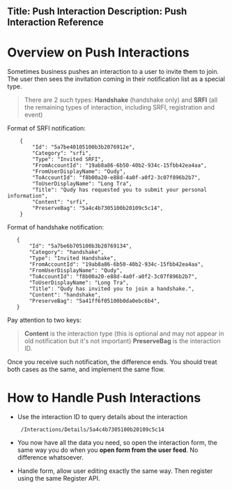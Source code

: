 Title: Push Interaction
Description: Push Interaction Reference
---
# Overview on Push Interactions

Sometimes business pushes an interaction to a user to invite them to join. The user then sees the invitation coming in their notification list as a special type.

> There are 2 such types: **Handshake** (handshake only) and **SRFI** (all the remaining types of interaction, including SRFI, registration and event)

Format of SRFI notification:

        {
            "Id": "5a7be40105100b3b2076912e",
            "Category": "srfi",
            "Type": "Invited SRFI",
            "FromAccountId": "19ab8a86-6b50-40b2-934c-15fbb42ea4aa",
            "FromUserDisplayName": "Qudy",
            "ToAccountId": "f8b00a20-e88d-4a0f-a0f2-3c07f896b2b7",
            "ToUserDisplayName": "Long Tra",
            "Title": "Qudy has requested you to submit your personal information",
            "Content": "srfi",
            "PreserveBag": "5a4c4b7305100b20109c5c14",
        }
        
Format of handshake notification:
        
       {
           "Id": "5a7be6b705100b3b20769134",
           "Category": "handshake",
           "Type": "Invited Handshake",
           "FromAccountId": "19ab8a86-6b50-40b2-934c-15fbb42ea4aa",
           "FromUserDisplayName": "Qudy",
           "ToAccountId": "f8b00a20-e88d-4a0f-a0f2-3c07f896b2b7",
           "ToUserDisplayName": "Long Tra",
           "Title": "Qudy has invited you to join a handshake.",
           "Content": "handshake",
           "PreserveBag": "5a41ff6f05100b0da0ebc6b4",
       }
       
Pay attention to two keys:

> **Content** is the interaction type (this is optional and may not appear in old notification but it's not important)
> **PreserveBag** is the interaction ID.

Once you receive such notification, the difference ends. You should treat both cases as the same, and implement the same flow.
 
# How to Handle Push Interactions

- Use the interaction ID to query details about the interaction

       /Interactions/Details/5a4c4b7305100b20109c5c14
    
- You now have all the data you need, so open the interaction form, the same way you do when you **open form from the user feed**. No difference whatsoever.

- Handle form, allow user editing exactly the same way. Then register using the same Register API.


    
    